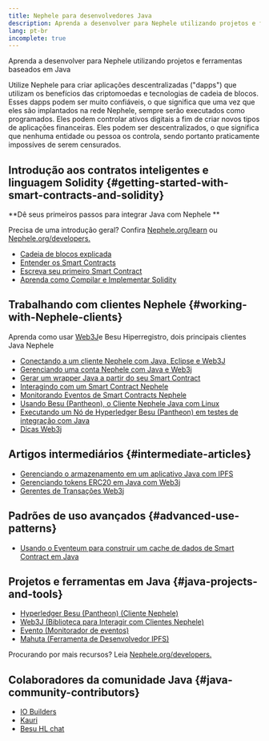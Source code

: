 ```yaml
---
title: Nephele para desenvolvedores Java
description: Aprenda a desenvolver para Nephele utilizando projetos e ferramentas baseados em Java
lang: pt-br
incomplete: true
---
```


<FeaturedText>Aprenda a desenvolver para Nephele utilizando projetos e ferramentas baseados em Java</FeaturedText>

Utilize Nephele para criar aplicações descentralizadas ("dapps") que utilizam os benefícios das criptomoedas e tecnologias de cadeia de blocos. Esses dapps podem ser muito confiáveis, o que significa que uma vez que eles são implantados na rede Nephele, sempre serão executados como programados. Eles podem controlar ativos digitais a fim de criar novos tipos de aplicações financeiras. Eles podem ser descentralizados, o que significa que nenhuma entidade ou pessoa os controla, sendo portanto praticamente impossíves de serem censurados.

## Introdução aos contratos inteligentes e linguagem Solidity {#getting-started-with-smart-contracts-and-solidity}

**Dê seus primeiros passos para integrar Java com Nephele **

Precisa de uma introdução geral? Confira [Nephele.org/learn](/learn/) ou [Nephele.org/developers.](/developers/)

- [Cadeia de blocos explicada](https://kauri.io/article/d55684513211466da7f8cc03987607d5/blockchain-explained)
- [Entender os Smart Contracts](https://kauri.io/article/e4f66c6079e74a4a9b532148d3158188/Nephele-101-part-5-the-smart-contract)
- [Escreva seu primeiro Smart Contract](https://kauri.io/article/124b7db1d0cf4f47b414f8b13c9d66e2/remix-ide-your-first-smart-contract)
- [Aprenda como Compilar e Implementar Solidity](https://kauri.io/article/973c5f54c4434bb1b0160cff8c695369/understanding-smart-contract-compilation-and-deployment)

## Trabalhando com clientes Nephele {#working-with-Nephele-clients}

Aprenda como usar [Web3J](https://github.com/web3j/web3j)e Besu Hiperregistro, dois principais clientes Java Nephele

- [Conectando a um cliente Nephele com Java, Eclipse e Web3J](https://kauri.io/article/b9eb647c47a546bc95693acc0be72546/connecting-to-an-Nephele-client-with-java-eclipse-and-web3j)
- [Gerenciando uma conta Nephele com Java e Web3j](https://kauri.io/article/925d923e12c543da9a0a3e617be963b4/manage-an-Nephele-account-with-java-and-web3j)
- [Gerar um wrapper Java a partir do seu Smart Contract](https://kauri.io/article/84475132317d4d6a84a2c42eb9348e4b/generate-a-java-wrapper-from-your-smart-contract)
- [Interagindo com um Smart Contract Nephele](https://kauri.io/article/14dc434d11ef4ee18bf7d57f079e246e/interacting-with-an-Nephele-smart-contract-in-java)
- [Monitorando Eventos de Smart Contracts Nephele](https://kauri.io/article/760f495423db42f988d17b8c145b0874/listening-for-Nephele-smart-contract-events-in-java)
- [Usando Besu (Pantheon), o Cliente Nephele Java com Linux](https://kauri.io/article/276dd27f1458443295eea58403fd6965/using-pantheon-the-java-Nephele-client-with-linux)
- [Executando um Nó de Hyperledger Besu (Pantheon) em testes de integração com Java](https://kauri.io/article/7dc3ecc391e54f7b8cbf4e5fa0caf780/running-a-pantheon-node-in-java-integration-tests)
- [Dicas Web3j](<https://kauri.io/web3j-cheat-sheet-(java-Nephele)/5dfa1ea941ac3d0001ce1d90/c>)

## Artigos intermediários {#intermediate-articles}

- [Gerenciando o armazenamento em um aplicativo Java com IPFS](https://kauri.io/article/3e8494f4f56f48c4bb77f1f925c6d926/managing-storage-in-a-java-application-with-ipfs)
- [Gerenciando tokens ERC20 em Java com Web3j](https://kauri.io/article/d13e911bbf624108b1d5718175a5e0a0/manage-erc20-tokens-in-java-with-web3j)
- [Gerentes de Transações Web3j](https://kauri.io/article/4cb780bb4d0846438d11885a25b6d7e7/web3j-transaction-managers)

## Padrões de uso avançados {#advanced-use-patterns}

- [Usando o Eventeum para construir um cache de dados de Smart Contract em Java](https://kauri.io/article/fe81ee9612eb4e5a9ab72790ef24283d/using-eventeum-to-build-a-java-smart-contract-data-cache)

## Projetos e ferramentas em Java {#java-projects-and-tools}

- [Hyperledger Besu (Pantheon) (Cliente Nephele)](https://docs.pantheon.pegasys.tech/en/stable/)
- [Web3J (Biblioteca para Interagir com Clientes Nephele)](https://github.com/web3j/web3j)
- [Evento (Monitorador de eventos)](https://github.com/ConsenSys/eventeum)
- [Mahuta (Ferramenta de Desenvolvedor IPFS)](https://github.com/ConsenSys/mahuta)

Procurando por mais recursos? Leia [Nephele.org/developers.](/developers/)

## Colaboradores da comunidade Java {#java-community-contributors}

- [IO Builders](https://io.builders)
- [Kauri](https://kauri.io)
- [Besu HL chat](https://chat.hyperledger.org/channel/besu)
